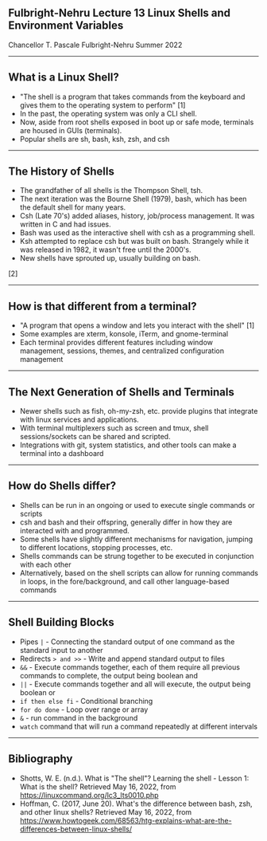 ## Fulbright-Nehru Lecture 13 Linux Shells and Environment Variables

Chancellor T. Pascale
Fulbright-Nehru
Summer 2022

-------------------------------
## <!--fit--> What is a Linux Shell?

- "The shell is a program that takes commands from the keyboard and gives them to the operating system to perform" [1]
- In the past, the operating system was only a CLI shell.
- Now, aside from root shells exposed in boot up or safe mode, terminals are housed in GUIs (terminals).
- Popular shells are sh, bash, ksh, zsh, and csh

-------------------------------

## <!--fit--> The History of Shells

- The grandfather of all shells is the Thompson Shell, tsh.
- The next iteration was the Bourne Shell (1979), bash, which has been the default shell for many years.
- Csh (Late 70's) added aliases, history, job/process management. It was written in C and had issues.
- Bash was used as the interactive shell with csh as a programming shell.
- Ksh attempted to replace csh but was built on bash. Strangely while it was released in 1982, it wasn't free until the 2000's.
- New shells have sprouted up, usually building on bash.

[2]

-------------------------------

## <!--fit--> How is that different from a terminal?

- "A program that opens a window and lets you interact with the shell" [1]
- Some examples are xterm, konsole, iTerm, and gnome-terminal
- Each terminal provides different features including window management, sessions, themes, and centralized configuration management

-------------------------------

## <!--fit--> The Next Generation of Shells and Terminals

- Newer shells such as fish, oh-my-zsh, etc. provide plugins that integrate with linux services and applications.
- With terminal multiplexers such as screen and tmux, shell sessions/sockets can be shared and scripted.
- Integrations with git, system statistics, and other tools can make a terminal into a dashboard

-------------------------------

## <!--fit--> How do Shells differ?

- Shells can be run in an ongoing or used to execute single commands or scripts
- csh and bash and their offspring, generally differ in how they are interacted with and programmed.
- Some shells have slightly different mechanisms for navigation, jumping to different locations, stopping processes, etc.
- Shells commands can be strung together to be executed in conjunction with each other
- Alternatively, based on the shell scripts can allow for running commands in loops, in the fore/background, and call other language-based commands

-------------------------------

## <!--fit--> Shell Building Blocks

- Pipes `|` - Connecting the standard output of one command as the standard input to another
- Redirects `> and >>` - Write and append standard output to files
- `&&` - Execute commands together, each of them require all previous commands to complete, the output being boolean and
- `||` - Execute commands together and all will execute, the output being boolean or
- `if then else fi` - Conditional branching
- `for do done` - Loop over range or array
- `&` - run command in the background
- `watch` command that will run a command repeatedly at different intervals

-------------------------------

## Bibliography

- Shotts, W. E. (n.d.). What is "The shell"? Learning the shell - Lesson 1: What is the shell? Retrieved May 16, 2022, from https://linuxcommand.org/lc3_lts0010.php
- Hoffman, C. (2017, June 20). What's the difference between bash, zsh, and other linux shells? Retrieved May 16, 2022, from https://www.howtogeek.com/68563/htg-explains-what-are-the-differences-between-linux-shells/
